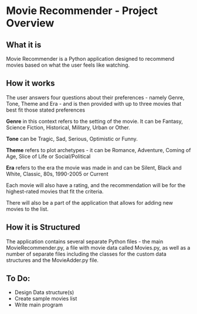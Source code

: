 # Movie Recommender - Project Overview

## What it is
Movie Recommender is a Python application designed to recommend movies based on what the user feels like watching.

## How it works

The user answers four questions about their preferences - namely Genre, Tone, Theme and Era - and is then provided with up to three movies that best fit those stated preferences

**Genre** in this context refers to the setting of the movie. It can be Fantasy, Science Fiction, Historical, Military, Urban or Other.

**Tone** can be Tragic, Sad, Serious, Optimistic or Funny.

**Theme** refers to plot archetypes - it can be Romance, Adventure, Coming of Age, Slice of Life or Social/Political

**Era** refers to the era the movie was made in and can be Silent, Black and White, Classic, 80s, 1990-2005 or Current

Each movie will also have a rating, and the recommendation will be for the highest-rated movies that fit the criteria.

There will also be a part of the application that allows for adding new movies to the list.

## How it is Structured

The application contains several separate Python files - the main MovieRecommender.py, a file with movie data called Movies.py, as well as a number of separate files including the classes for the custom data structures and the MovieAdder.py file.

## To Do:

* Design Data structure(s)
* Create sample movies list
* Write main program